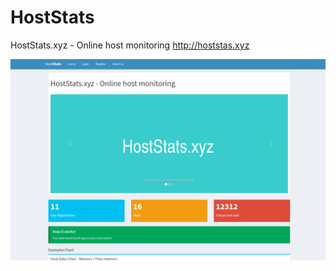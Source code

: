 # HostStats
HostStats.xyz - Online host monitoring http://hoststas.xyz

![Screenshot](hoststats_xyz.jpg)

